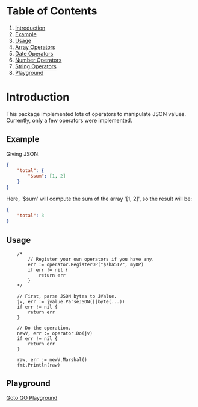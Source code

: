 # Table of Contents
1. [Introduction](#Introduction)
2. [Example](#Example)
3. [Usage](#Usage)
4. [Array Operators](docs/array.md)
5. [Date Operators](docs/date.md)
6. [Number Operators](docs/number.md)
7. [String Operators](docs/string.md)
8. [Playground](#Playground)

# Introduction
This package implemented lots of operators to manipulate JSON values. Currently, only a few operators were implemented.

## Example
Giving JSON:
```json
{
    "total": {
        "$sum": [1, 2]
    }
}
```

Here, '$sum' will compute the sum of the array '[1, 2]', so the result will be:
```json
{
    "total": 3
}
```

## Usage
```golang
    /* 
        // Register your own operators if you have any.
        err := operator.RegisterOP("$sha512", myOP)
        if err != nil {
            return err
        }
    */

    // First, parse JSON bytes to JValue.
    jv, err := jvalue.ParseJSON([]byte(...))
    if err != nil {
        return err
    }

    // Do the operation.
    newV, err := operator.Do(jv)
    if err != nil {
        return err
    }
    
    raw, err := newV.Marshal()
    fmt.Println(raw)
```

## Playground
[Goto GO Playground](https://play.golang.org/p/GWHASNc_BhN)
